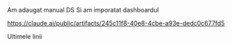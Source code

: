 Am adaugat manual DS
Si am imporatat dashboardul

https://claude.ai/public/artifacts/245c11f8-40e8-4cbe-a93e-dedc0c677fd5

Ultimele linii